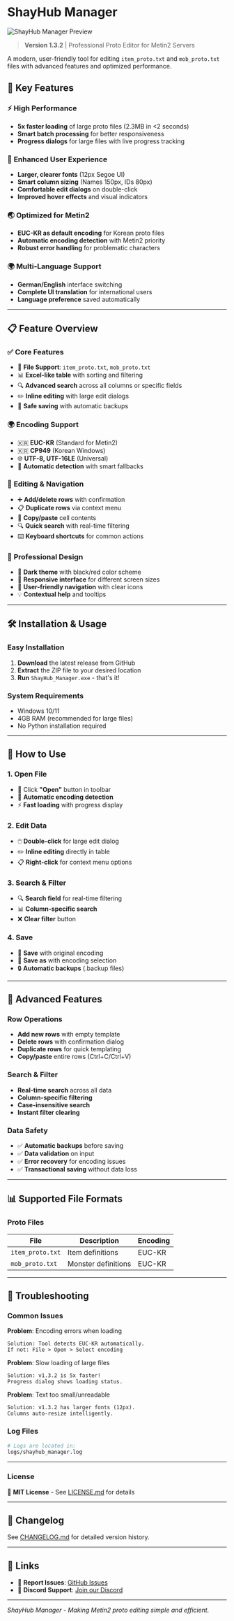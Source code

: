 # ShayHub Manager

![ShayHub Manager Preview](preview.png)

> **Version 1.3.2** | Professional Proto Editor for Metin2 Servers

A modern, user-friendly tool for editing `item_proto.txt` and `mob_proto.txt` files with advanced features and optimized performance.

## 🚀 Key Features

### ⚡ **High Performance**
- **5x faster loading** of large proto files (2.3MB in <2 seconds)
- **Smart batch processing** for better responsiveness
- **Progress dialogs** for large files with live progress tracking

### 🎨 **Enhanced User Experience**
- **Larger, clearer fonts** (12px Segoe UI)
- **Smart column sizing** (Names 150px, IDs 80px)
- **Comfortable edit dialogs** on double-click
- **Improved hover effects** and visual indicators

### 🌏 **Optimized for Metin2**
- **EUC-KR as default encoding** for Korean proto files
- **Automatic encoding detection** with Metin2 priority
- **Robust error handling** for problematic characters

### 🌍 **Multi-Language Support**
- **German/English** interface switching
- **Complete UI translation** for international users
- **Language preference** saved automatically

---

## 📋 Feature Overview

### ✅ **Core Features**
- 📂 **File Support**: `item_proto.txt`, `mob_proto.txt`
- 📊 **Excel-like table** with sorting and filtering
- 🔍 **Advanced search** across all columns or specific fields
- ✏️ **Inline editing** with large edit dialogs
- 💾 **Safe saving** with automatic backups

### 🌍 **Encoding Support**
- 🇰🇷 **EUC-KR** (Standard for Metin2)
- 🇰🇷 **CP949** (Korean Windows)
- 🌐 **UTF-8, UTF-16LE** (Universal)
- 🔧 **Automatic detection** with smart fallbacks

### 🎯 **Editing & Navigation**
- ➕ **Add/delete rows** with confirmation
- 📋 **Duplicate rows** via context menu
- 📝 **Copy/paste** cell contents
- 🔍 **Quick search** with real-time filtering
- ⌨️ **Keyboard shortcuts** for common actions

### 🎨 **Professional Design**
- 🌙 **Dark theme** with black/red color scheme
- 📱 **Responsive interface** for different screen sizes
- 🎯 **User-friendly navigation** with clear icons
- 💡 **Contextual help** and tooltips

---

## 🛠️ Installation & Usage

### **Easy Installation**
1. **Download** the latest release from GitHub
2. **Extract** the ZIP file to your desired location
3. **Run** `ShayHub_Manager.exe` - that's it!

### **System Requirements**
- Windows 10/11
- 4GB RAM (recommended for large files)
- No Python installation required

---

## 📖 How to Use

### **1. Open File**
- 📂 Click **"Open"** button in toolbar
- 🎯 **Automatic encoding detection**
- ⚡ **Fast loading** with progress display

### **2. Edit Data**
- 🖱️ **Double-click** for large edit dialog
- ✏️ **Inline editing** directly in table
- 📋 **Right-click** for context menu options

### **3. Search & Filter**
- 🔍 **Search field** for real-time filtering
- 📊 **Column-specific search**
- ❌ **Clear filter** button

### **4. Save**
- 💾 **Save** with original encoding
- 📝 **Save as** with encoding selection
- 🔒 **Automatic backups** (.backup files)

---

## 🔧 Advanced Features

### **Row Operations**
- **Add new rows** with empty template
- **Delete rows** with confirmation dialog
- **Duplicate rows** for quick templating
- **Copy/paste** entire rows (Ctrl+C/Ctrl+V)

### **Search & Filter**
- **Real-time search** across all data
- **Column-specific filtering**
- **Case-insensitive search**
- **Instant filter clearing**

### **Data Safety**
- ✅ **Automatic backups** before saving
- ✅ **Data validation** on input
- ✅ **Error recovery** for encoding issues
- ✅ **Transactional saving** without data loss

---

## 📊 Supported File Formats

### **Proto Files**
| File | Description | Encoding |
|------|-------------|----------|
| `item_proto.txt` | Item definitions | EUC-KR |
| `mob_proto.txt` | Monster definitions | EUC-KR |

---

## 🐛 Troubleshooting

### **Common Issues**

**Problem**: Encoding errors when loading
```
Solution: Tool detects EUC-KR automatically.
If not: File > Open > Select encoding
```

**Problem**: Slow loading of large files
```
Solution: v1.3.2 is 5x faster!
Progress dialog shows loading status.
```

**Problem**: Text too small/unreadable
```
Solution: v1.3.2 has larger fonts (12px).
Columns auto-resize intelligently.
```

### **Log Files**
```bash
# Logs are located in:
logs/shayhub_manager.log
```

---

### **License**
📄 **MIT License** - See [LICENSE.md](LICENSE.md) for details

---

## 📝 Changelog

See [CHANGELOG.md](CHANGELOG.md) for detailed version history.

---

## 🔗 Links

- 🐛 **Report Issues**: [GitHub Issues](https://github.com/your-repo/issues)
- 💬 **Discord Support**: [Join our Discord](https://discord.gg/7aum2ZfmU3)

---

*ShayHub Manager - Making Metin2 proto editing simple and efficient.* 
